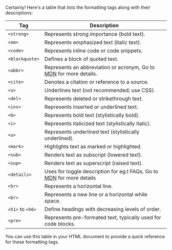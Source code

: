 Certainly! Here's a table that lists the formatting tags along with their descriptions:

| Tag            | Description                                                                                                                                                                                                                    |
| -------------- | ------------------------------------------------------------------------------------------------------------------------------------------------------------------------------------------------------------------------------ |
| `<strong>`     | Represents strong importance (bold text).                                                                                                                                                                                      |
| `<em>`         | Represents emphasized text (italic text).                                                                                                                                                                                      |
| `<code>`       | Represents inline code or code snippets.                                                                                                                                                                                       |
| `<blockquote>` | Defines a block of quoted text.                                                                                                                                                                                                |
| `<abbr>`       | Represents an abbreviation or acronym, Go to [MDN](https://developer.mozilla.org/en-US/docs/Web/HTML/Element/abbr) for more details.                                                                                                                                                                                         |
| `<cite>`       | Denotes a citation or reference to a source.                                                                                                                                                                                   |
| `<u>`          | Underlines text (not recommended; use CSS).                                                                                                                                                                                    |
| `<del>`        | Represents deleted or strikethrough text.                                                                                                                                                                                      |
| `<ins>`        | Represents inserted or underlined text.                                                                                                                                                                                        |
| `<b>`          | Represents bold text (stylistically bold).                                                                                                                                                                                     |
| `<i>`          | Represents italicized text (stylistically italic).                                                                                                                                                                             |
| `<u>`          | Represents underlined text (stylistically underlined).                                                                                                                                                                         |
| `<mark>`       | Highlights text as marked or highlighted.                                                                                                                                                                                      |
| `<sub>`        | Renders text as subscript (lowered text).                                                                                                                                                                                      |
| `<sup>`        | Renders text as superscript (raised text).                                                                                                                                                                                     |
| `<details>`    | Uses for toggle description for eg.t FAQs, Go to [MDN](https://developer.mozilla.org/en-US/docs/Web/HTML/Element/details) for more details                                                                                      |
| `<hr>` | Represents a horizontal line.|
| `<br>` | Represents a new line or a horizontal while space. |
| `<h1>` to `<h6>` | Define headings with decreasing levels of order.|
|`<pre>`| Represents pre-formated text, typically used for code blocks.|


You can use this table in your HTML document to provide a quick reference for these formatting tags.